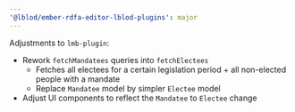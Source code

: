 ```yaml
---
'@lblod/ember-rdfa-editor-lblod-plugins': major
---
```


Adjustments to `lmb-plugin`:
- Rework `fetchMandatees` queries into `fetchElectees`
  * Fetches all electees for a certain legislation period + all non-elected people with a mandate
  * Replace `Mandatee` model by simpler `Electee` model
- Adjust UI components to reflect the `Mandatee` to `Electee` change
